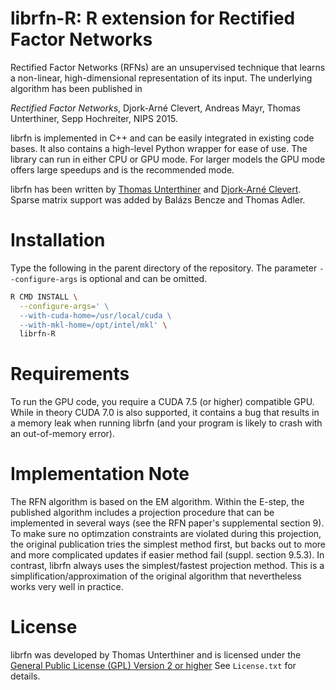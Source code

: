 # librfn-R: R extension for Rectified Factor Networks

Rectified Factor Networks (RFNs) are an unsupervised technique that learns a non-linear, high-dimensional representation of its input. The underlying algorithm has been published in

*Rectified Factor Networks*, Djork-Arné Clevert, Andreas Mayr, Thomas Unterthiner, Sepp Hochreiter, NIPS 2015.

librfn is implemented in C++ and can be easily integrated in existing code bases. It also contains a high-level Python wrapper for ease of use. The library can run in either CPU or GPU mode. For larger models the GPU mode offers large speedups and is the recommended mode.

librfn has been written by [Thomas Unterthiner](http://www.bioinf.jku.at/people/unterthiner/) and [Djork-Arné Clevert](http://www.bioinf.jku.at/people/clevert/). Sparse matrix support was added by Balázs Bencze and Thomas Adler.

# Installation

Type the following in the parent directory of the repository. The parameter `--configure-args` is optional and can be omitted.

``` sh
R CMD INSTALL \
  --configure-args=' \
  --with-cuda-home=/usr/local/cuda \
  --with-mkl-home=/opt/intel/mkl' \
  librfn-R
```

# Requirements
To run the GPU code, you require a CUDA 7.5 (or higher) compatible GPU. While in theory CUDA 7.0 is also supported, it contains a bug that results in a memory leak when running librfn (and your program is likely to crash with an out-of-memory error).


# Implementation Note

The RFN algorithm is based on the EM algorithm. Within the E-step, the published algorithm includes a projection procedure that can be implemented in several ways (see the RFN paper's supplemental section 9). To make sure no optimzation constraints are violated during this projection, the original publication tries the simplest method first, but backs out to more and more complicated updates if easier method fail (suppl. section 9.5.3).
In contrast, librfn always uses the simplest/fastest projection method. This is a simplification/approximation of the original algorithm that nevertheless works very well in practice.


# License
librfn was developed by Thomas Unterthiner and is licensed under the [General Public License (GPL) Version 2 or higher](http://www.gnu.org/licenses/gpl-2.0.html) See ``License.txt`` for details.
